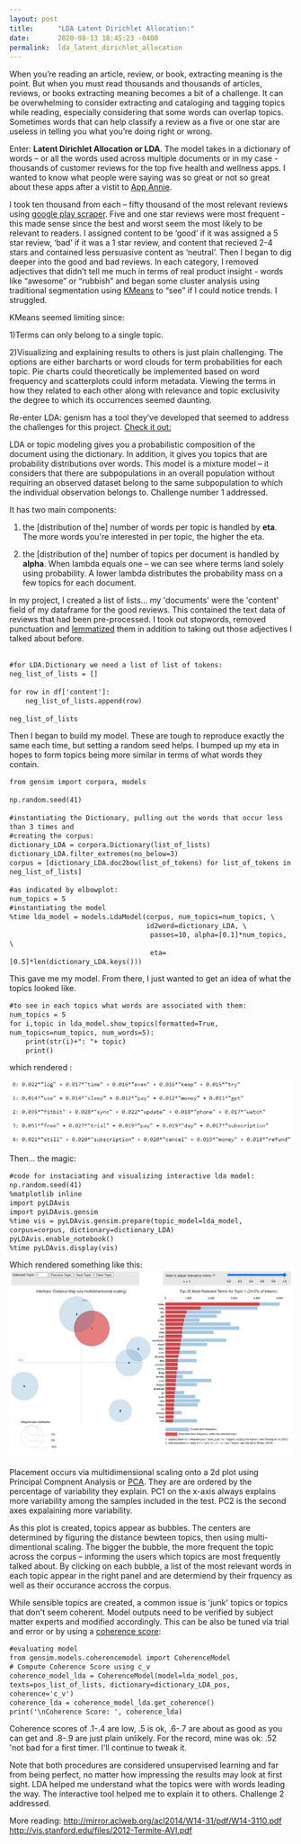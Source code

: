 ```yaml
---
layout: post
title:      "LDA Latent Dirichlet Allocation:"
date:       2020-08-13 18:45:23 -0400
permalink:  lda_latent_dirichlet_allocation
---
```


When you’re reading an article, review, or book, extracting meaning is the point.  But when you must read thousands and thousands of articles, reviews, or books extracting meaning becomes a bit of a challenge.  It can be overwhelming to consider extracting and cataloging and tagging topics while reading, especially considering that some words can overlap topics.  Sometimes words that can help classify a review as a five or one star are useless in telling you what you’re doing right or wrong. 

Enter: **Latent Dirichlet Allocation or LDA**.  The model takes in a dictionary of words – or all the words used across multiple documents or in my case - thousands of customer reviews for the top five health and wellness apps.  I wanted to know what people were saying was so great or not so great about these apps after a vistit to  [App Annie](https://www.appannie.com/en/apps/google-play/top/united-states/health-and-fitness/).

I took ten thousand from each – fifty thousand of the most relevant reviews using [google play scraper](https://pypi.org/project/google-play-scraper/).  Five and one star reviews were most frequent -  this made sense since the best and worst seem the most likely to be relevant to readers.  I assigned content to be ‘good’ if it was assigned a 5 star review, ‘bad’ if it was a 1 star review, and content that recieved 2-4 stars and contained less persuasive content as ‘neutral’.  Then I began to dig deeper into the good and bad reviews.  In each category, I removed adjectives that didn’t tell me much in terms of real product insight - words like “awesome” or “rubbish” and began some cluster analysis using traditional segmentation using [KMeans](https://scikit-learn.org/stable/modules/generated/sklearn.cluster.KMeans.html) to “see” if I could notice trends.  I struggled.  

KMeans seemed limiting since:

1)Terms can only belong to a single topic.  

2)Visualizing and explaining results to others is just plain challenging.  The options are either barcharts or word clouds for term probabilities for each topic.  Pie charts could theoretically be implemented based on word frequency and scatterplots could inform metadata.   Viewing the terms in how they related to each other along with relevance and topic exclusivity the degree to which its occurrences seemed daunting. 

Re-enter LDA: genism has a tool they’ve developed that seemed to address the challenges for this project.  [Check it out:](https://pyldavis.readthedocs.io/en/latest/modules/API.html)

LDA or topic modeling gives you a probabilistic composition of the document using the dictionary. In addition, it gives you topics that are probability distributions over words. This model is a mixture model – it considers that there are subpopulations in an overall population without requiring an observed dataset belong to the same subpopulation to which the individual observation belongs to.  Challenge number 1 addressed.

It has two main components: 
1.	the [distribution of the] number of words per topic is handled by **eta**.   The more words you're interested in per topic, the higher the eta.  

2.	the [distribution of the] number of topics per document is handled by **alpha**.  When lambda equals one – we can see where terms land solely using probability.  A lower lambda distributes the probability mass on a few topics for each document.

In my project, I created a list of lists... my 'documents' were the 'content' field of my dataframe for the good reviews.  This contained the text data of reviews that had been pre-processed.  I took out stopwords, removed punctuation and [lemmatized](https://www.dictionary.com/browse/lemmatize?s=t) them in addition to taking out those adjectives I talked about before.  
```

#for LDA.Dictionary we need a list of list of tokens:
neg_list_of_lists = []

for row in df['content']:
    neg_list_of_lists.append(row)
    
neg_list_of_lists
```

Then I began to build my model.  These are tough to reproduce exactly the same each time, but setting a random seed helps.  I bumped up my eta in hopes to form topics being more similar in terms of what words they contain.
```
from gensim import corpora, models

np.random.seed(41)

#instantiating the Dictionary, pulling out the words that occur less than 3 times and 
#creating the corpus:
dictionary_LDA = corpora.Dictionary(list_of_lists)
dictionary_LDA.filter_extremes(no_below=3)
corpus = [dictionary_LDA.doc2bow(list_of_tokens) for list_of_tokens in neg_list_of_lists]

#as indicated by elbowplot:
num_topics = 5
#instantiating the model
%time lda_model = models.LdaModel(corpus, num_topics=num_topics, \
                                  id2word=dictionary_LDA, \
                                   passes=10, alpha=[0.1]*num_topics, \
                                   eta=[0.5]*len(dictionary_LDA.keys()))
```
This gave me my model.  From there, I just wanted to get an idea of what the topics looked like.

```
#to see in each topics what words are associated with them: 
num_topics = 5
for i,topic in lda_model.show_topics(formatted=True, num_topics=num_topics, num_words=5):
    print(str(i)+": "+ topic)
    print()
```

which rendered :

<img src="https://github.com/andiosika/andiosika.github.io/blob/master/img/neg_term_probs_example.PNG" size=40% alignment=center>


Then... the magic: 
```
#code for instaciating and visualizing interactive lda model:
np.random.seed(41)
%matplotlib inline
import pyLDAvis
import pyLDAvis.gensim
%time vis = pyLDAvis.gensim.prepare(topic_model=lda_model, corpus=corpus, dictionary=dictionary_LDA)
pyLDAvis.enable_notebook()
%time pyLDAvis.display(vis)
```

Which rendered something like this:
<img src="https://github.com/andiosika/andiosika.github.io/blob/master/img/pos_visual.PNG" size=40% alignment=center>

Placement occurs via multidimensional scaling onto a 2d plot using Principal Compnent Analysis or [PCA](https://setosa.io/ev/principal-component-analysis/).  They are are ordered by the percentage of variability they explain. PC1 on the x-axis always explains more variability among the samples included in the test. PC2 is the second axes expalaining more variability.

As this plot is created, topics appear as bubbles.  The centers are determined by figuring the distance bewteen topics, then using multi-dimentional scaling.  The bigger the bubble, the more frequent the topic across the corpus – informing the users which topics are most frequently talked about.  By clicking on each bubble, a list of the most relevant words in each topic appear in the right panel and are determiend by their frquency as well as their occurance accross the corpus.  

While sensible topics are created, a common issue is 'junk' topics or topics that don't seem coherent.  Model outputs need to be verified by subject matter experts and modified accordingly.   This can be also be tuned via trial and error or by using  a [coherence score](https://radimrehurek.com/gensim/models/coherencemodel.html): 
```
#evaluating model
from gensim.models.coherencemodel import CoherenceModel
# Compute Coherence Score using c_v
coherence_model_lda = CoherenceModel(model=lda_model_pos, texts=pos_list_of_lists, dictionary=dictionary_LDA_pos, coherence='c_v')
coherence_lda = coherence_model_lda.get_coherence()
print('\nCoherence Score: ', coherence_lda)
```

Coherence scores of .1-.4 are low, .5 is ok, .6-.7 are about as good as you can get and .8-.9 are just plain unlikely.  For the record, mine was ok: .52  'not bad for a first timer.  I'll continue to tweak it.

Note that both procedures are considered unsupervised learning and far from being perfect, no matter how impressing the results may look at first sight. LDA helped me understand what the topics were with words leading the way.  The interactive tool helped me to explain it to others. Challenge 2 addressed.  


More reading: 
http://mirror.aclweb.org/acl2014/W14-31/pdf/W14-3110.pdf
http://vis.stanford.edu/files/2012-Termite-AVI.pdf


